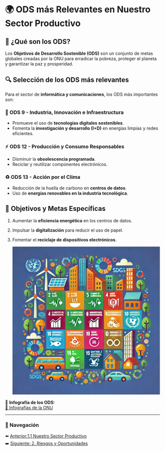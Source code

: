 # 🌍 ODS más Relevantes en Nuestro Sector Productivo

## 📌 ¿Qué son los ODS?  
Los **Objetivos de Desarrollo Sostenible (ODS)** son un conjunto de metas globales creadas por la ONU para erradicar la pobreza, proteger el planeta y garantizar la paz y prosperidad.

## 🔍 Selección de los ODS más relevantes  
Para el sector de **informática y comunicaciones**, los ODS más importantes son:

### **📡 ODS 9 - Industria, Innovación e Infraestructura**  
- Promueve el uso de **tecnologías digitales sostenibles**.  
- Fomenta la **investigación y desarrollo (I+D)** en energías limpias y redes eficientes.  

### **⚡ ODS 12 - Producción y Consumo Responsables**  
- Disminuir la **obsolescencia programada**.  
- Reciclar y reutilizar componentes electrónicos.  

### **♻️ ODS 13 - Acción por el Clima**  
- Reducción de la huella de carbono en **centros de datos**.  
- Uso de **energías renovables en la industria tecnológica**.  

## 🎯 Objetivos y Metas Específicas  
1. Aumentar la **eficiencia energética** en los centros de datos.  
2. Impulsar la **digitalización** para reducir el uso de papel.  
3. Fomentar el **reciclaje de dispositivos electrónicos**.  
   
   ![Aspectos de Sostenibilidad](../img_pisa3_A_ArroyoGomezMikel/03_ODS_Relevantes.png.webp)


📌 **Infografía de los ODS:**  
[🔗 Infografías de la ONU](https://www.un.org/sustainabledevelopment/es/)

---

### 🔗 Navegación  
⬅️ [Anterior:1.1 Nuestro Sector Productivo](1.1_NuestroSectorProductivo_ArroyoGomez.md)  
➡️ [Siguiente: 2. Riesgos y Oportunidades](../2_capitulo2_ra3_pisa3_A_ArroyoGomezMikel/2_RiesgosYOportunidades_ArroyoGomezMikel.md)

